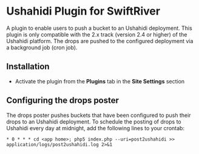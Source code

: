 # Ushahidi Plugin for SwiftRiver
A plugin to enable users to push a bucket to an Ushahidi deployment. This plugin is only compatible with  the 2.x track (version 2.4 or higher) of the Ushahidi platform. 
The drops are pushed to the configured deployment via a background job (cron job). 

## Installation
 * Activate the plugin from the __Plugins__ tab in the __Site Settings__ section

## Configuring the drops poster
The drops poster pushes buckets that have been configured to push their drops to an Ushahidi deployment.
To schedule the posting of drops to Ushahidi every day at midnight, add the following lines to your crontab:

    * 0 * * * cd <app home>; php5 index.php --uri=post2ushahidi >> application/logs/post2ushahidi.log 2>&1